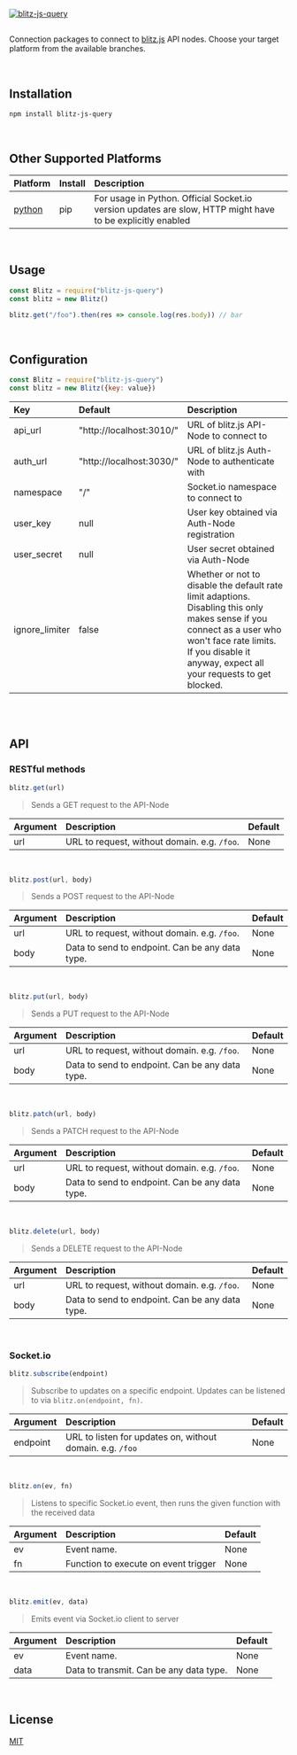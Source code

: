 [![blitz-js-query](https://i.imgur.com/3vJgroj.png)](https://github.com/nexus-devs)

##

Connection packages to connect to <a href="https://github.com/nexus-devs/blitz-js-api">blitz.js</a> API nodes. Choose your target platform from the available branches.

<br>


## Installation
`npm install blitz-js-query`

<br>

## Other Supported Platforms

| Platform           | Install        | Description   |
|:------------- |:------------- |:------------- |
| [python](https://github.com/nexus-devs/blitz-js-query/tree/python) | pip | For usage in Python. Official Socket.io version updates are slow, HTTP might have to be explicitly enabled |

<br>

## Usage
```js
const Blitz = require("blitz-js-query")
const blitz = new Blitz()

blitz.get("/foo").then(res => console.log(res.body)) // bar
```

<br>

## Configuration
```javascript
const Blitz = require("blitz-js-query")
const blitz = new Blitz({key: value})
```

| Key           | Default         | Description   |
|:------------- |:------------- |:------------- |
| api_url | "http://localhost:3010/" | URL of blitz.js API-Node to connect to |
| auth_url | "http://localhost:3030/" | URL of blitz.js Auth-Node to authenticate with |
| namespace | "/" | Socket.io namespace to connect to |
| user_key | null | User key obtained via Auth-Node registration |
| user_secret | null | User secret obtained via Auth-Node |
| ignore_limiter | false | Whether or not to disable the default rate limit adaptions. Disabling this only makes sense if you connect as a user who won't face rate limits. If you disable it anyway, expect all your requests to get blocked. |

<br>
<br>

## API

### RESTful methods
```js
blitz.get(url)
```
>Sends a GET request to the API-Node

| Argument | Description | Default |
|:------------- |:------------- |:------------- |
| url | URL to request, without domain. e.g. `/foo`. | None |

<br>

```js
blitz.post(url, body)
```
>Sends a POST request to the API-Node

| Argument | Description | Default |
|:------------- |:------------- |:------------- |
| url | URL to request, without domain. e.g. `/foo`. | None |
| body | Data to send to endpoint. Can be any data type. | None |

<br>

```js
blitz.put(url, body)
```
>Sends a PUT request to the API-Node

| Argument | Description | Default |
|:------------- |:------------- |:------------- |
| url | URL to request, without domain. e.g. `/foo`. | None |
| body | Data to send to endpoint. Can be any data type. | None |

<br>

```js
blitz.patch(url, body)
```
>Sends a PATCH request to the API-Node

| Argument | Description | Default |
|:------------- |:------------- |:------------- |
| url | URL to request, without domain. e.g. `/foo`. | None |
| body | Data to send to endpoint. Can be any data type. | None |

<br>

```js
blitz.delete(url, body)
```
>Sends a DELETE request to the API-Node

| Argument | Description | Default |
|:------------- |:------------- |:------------- |
| url | URL to request, without domain. e.g. `/foo`. | None |
| body | Data to send to endpoint. Can be any data type. | None |

<br>

### Socket.io

```js
blitz.subscribe(endpoint)
```
>Subscribe to updates on a specific endpoint. Updates can be listened to via `blitz.on(endpoint, fn)`.

| Argument | Description | Default |
|:------------- |:------------- |:------------- |
| endpoint | URL to listen for updates on, without domain. e.g. `/foo` | None |

<br>

```js
blitz.on(ev, fn)
```
>Listens to specific Socket.io event, then runs the given function with the received data

| Argument | Description | Default |
|:------------- |:------------- |:------------- |
| ev | Event name. | None |
| fn | Function to execute on event trigger | None |

<br>

```js
blitz.emit(ev, data)
```
>Emits event via Socket.io client to server

| Argument | Description | Default |
|:------------- |:------------- |:------------- |
| ev | Event name. | None |
| data | Data to transmit. Can be any data type. | None |

<br>


## License
[MIT](https://github.com/nexus-devs/npm-blitz-query/blob/master/LICENSE.md)

